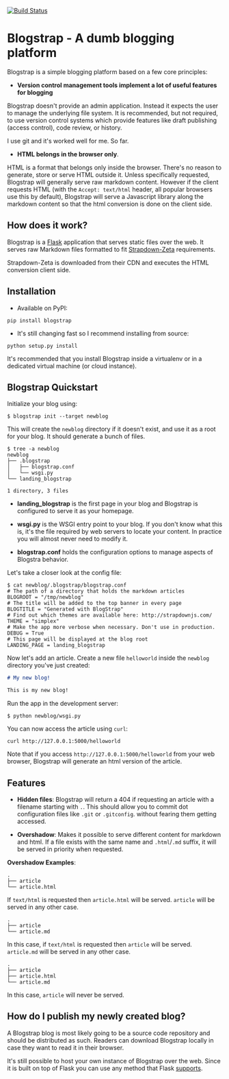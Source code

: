 [![Build Status](https://api.travis-ci.org/joehakimrahme/blogstrap.png)](https://api.travis-ci.org/joehakimrahme/blogstrap)


Blogstrap - A dumb blogging platform
====================================

Blogstrap is a simple blogging platform based on a few core principles:

* **Version control management tools implement a lot of useful
  features for blogging**

Blogstrap doesn't provide an admin application. Instead it expects the user to
manage the underlying file system. It is recommended, but not required, to use
version control systems which provide features like draft publishing (access
control), code review, or history.

I use git and it's worked well for me. So far.

* **HTML belongs in the browser only**.

HTML is a format that belongs only inside the browser. There's no reason to
generate, store or serve HTML outside it. Unless specifically requested,
Blogstrap will generally serve raw markdown content. However if the client
requests HTML (with the `Accept: text/html` header, all popular browsers use
this by default), Blogstrap will serve a Javascript library along the markdown
content so that the html conversion is done on the client side.


How does it work?
-----------------

Blogstrap is a [Flask](http://flask.pocoo.org/) application that serves static
files over the web. It serves raw Markdown files formatted to fit
[Strapdown-Zeta](http://strapdown.ztx.io/) requirements.

Strapdown-Zeta is downloaded from their CDN and executes the HTML conversion
client side.


Installation
------------

* Available on PyPI:

```
pip install blogstrap
```

* It's still changing fast so I recommend installing from source:

```
python setup.py install
```

It's recommended that you install Blogstrap inside a virtualenv or in a
dedicated virtual machine (or cloud instance).


Blogstrap Quickstart
--------------------

Initialize your blog using:

```
$ blogstrap init --target newblog
```

This will create the `newblog` directory if it doesn't exist, and use
it as a root for your blog. It should generate a bunch of files.

```
$ tree -a newblog
newblog
├── .blogstrap
│   ├── blogstrap.conf
│   └── wsgi.py
└── landing_blogstrap

1 directory, 3 files

```

* **landing_blogstrap** is the first page in your blog and Blogstrap
  is configured to serve it as your homepage.

* **wsgi.py** is the WSGI entry point to your blog. If you don't know
  what this is, it's the file required by web servers to locate your
  content. In practice you will almost never need to modify it.

* **blogstrap.conf** holds the configuration options to manage aspects
  of Blogstra behavior.


Let's take a closer look at the config file:

```
$ cat newblog/.blogstrap/blogstrap.conf
# The path of a directory that holds the markdown articles
BLOGROOT = "/tmp/newblog"
# The title will be added to the top banner in every page
BLOGTITLE = "Generated with BlogStrap"
# Find out which themes are available here: http://strapdownjs.com/
THEME = "simplex"
# Make the app more verbose when necessary. Don't use in production.
DEBUG = True
# This page will be displayed at the blog root
LANDING_PAGE = landing_blogstrap
```

Now let's add an article. Create a new file `helloworld` inside the
`newblog` directory you've just created:

```markdown
# My new blog!

This is my new blog!
```

Run the app in the development server:

```
$ python newblog/wsgi.py
```

You can now access the article using `curl`:

```
curl http://127.0.0.1:5000/helloworld
```

Note that if you access `http://127.0.0.1:5000/helloworld` from your
web browser, Blogstrap will generate an html version of the article.


Features
--------

* **Hidden files**: Blogstrap will return a 404 if requesting an
  article with a filename starting with `.`. This should allow you to
  commit dot configuration files like `.git` or `.gitconfig`. without
  fearing them getting accessed.

* **Overshadow**: Makes it possible to serve different content for
  markdown and html. If a file exists with the same name and
  `.html`/`.md` suffix, it will be served in priority when requested.

**Overshadow Examples**:

```
.
├── article
└── article.html
```

If `text/html` is requested then `article.html` will be served.
`article` will be served in any other case.

```
.
├── article
└── article.md
```

In this case, if `text/html` is requested then `article` will be
served. `article.md` will be served in any other case.

```
.
├── article
├── article.html
└── article.md
```

In this case, `article` will never be served.

How do I publish my newly created blog?
---------------------------------------

A Blogstrap blog is most likely going to be a source code repository
and should be distributed as such. Readers can download Blogstrap
locally in case they want to read it in their browser.

It's still possible to host your own instance of Blogstrap over the
web. Since it is built on top of Flask you can use any method that
Flask [supports](http://flask.pocoo.org/docs/0.10/deploy).
